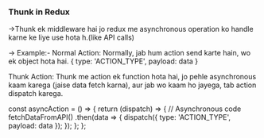 ### Thunk in Redux
->Thunk ek middleware hai jo redux me asynchronous operation ko handle karne ke liye use hota h.(like API calls)

->
Example:-
Normal Action:
Normally, jab hum action send karte hain, wo ek object hota hai.
{
  type: 'ACTION_TYPE',
  payload: data
}

Thunk Action:
Thunk me action ek function hota hai, jo pehle asynchronous kaam karega (jaise data fetch karna), aur jab wo kaam ho jayega, tab action dispatch karega.

const asyncAction = () => {
  return (dispatch) => {
    // Asynchronous code
    fetchDataFromAPI()
      .then(data => {
        dispatch({ type: 'ACTION_TYPE', payload: data });
      });
  };
};